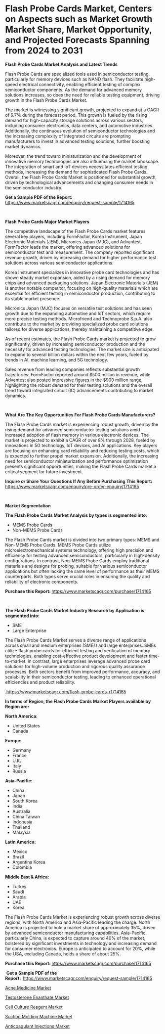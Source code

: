 <p><h1>Flash Probe Cards Market, Centers on Aspects such as Market Growth Market Share, Market Opportunity, and Projected Forecasts Spanning from 2024 to 2031</h1></p><p><strong>Flash Probe Cards Market Analysis and Latest Trends</strong></p>
<p><p>Flash Probe Cards are specialized tools used in semiconductor testing, particularly for memory devices such as NAND flash. They facilitate high-speed electrical connectivity, enabling efficient testing of complex semiconductor components. As the demand for advanced memory solutions increases, so does the need for reliable testing equipment, driving growth in the Flash Probe Cards Market.</p><p>The market is witnessing significant growth, projected to expand at a CAGR of 6.7% during the forecast period. This growth is fueled by the rising demand for high-capacity storage solutions across various sectors, including consumer electronics, data centers, and automotive industries. Additionally, the continuous evolution of semiconductor technologies and the increasing complexity of integrated circuits are prompting manufacturers to invest in advanced testing solutions, further boosting market dynamics.</p><p>Moreover, the trend toward miniaturization and the development of innovative memory technologies are also influencing the market landscape. The integration of smart and IoT devices necessitates efficient testing methods, increasing the demand for sophisticated Flash Probe Cards. Overall, the Flash Probe Cards Market is positioned for substantial growth, driven by technological advancements and changing consumer needs in the semiconductor industry.</p></p>
<p><strong>Get a Sample PDF of the Report:&nbsp;</strong> <a href="https://www.marketscagr.com/enquiry/request-sample/1714165?utm_campaign=1560&utm_medium=2&utm_source=Github&utm_content=ia&utm_term=22102024&utm_id=flash-probe-cards">https://www.marketscagr.com/enquiry/request-sample/1714165</a></p>
<p>&nbsp;</p>
<p><strong>Flash Probe Cards Major Market Players</strong></p>
<p><p>The competitive landscape of the Flash Probe Cards market features several key players, including FormFactor, Korea Instrument, Japan Electronic Materials (JEM), Micronics Japan (MJC), and Advantest. FormFactor leads the market, offering advanced solutions for semiconductor test and measurement. The company reported significant revenue growth, driven by increasing demand for higher performance test solutions across various semiconductor applications.</p><p>Korea Instrument specializes in innovative probe card technologies and has shown steady market expansion, aided by a rising demand for memory chips and advanced packaging solutions. Japan Electronic Materials (JEM) is another notable competitor, focusing on high-quality materials which are essential for efficient testing in semiconductor production, contributing to its stable market presence.</p><p>Micronics Japan (MJC) focuses on versatile test solutions and has seen growth due to the expanding automotive and IoT sectors, which require more precise testing methods. Microfriend and Technoprobe S.p.A. also contribute to the market by providing specialized probe card solutions tailored for diverse applications, thereby maintaining a competitive edge.</p><p>As of recent estimates, the Flash Probe Cards market is projected to grow significantly, driven by increasing semiconductor production and the necessity for advanced testing technologies. The market size is anticipated to expand to several billion dollars within the next few years, fueled by trends in AI, machine learning, and 5G technology.</p><p>Sales revenue from leading companies reflects substantial growth trajectories: FormFactor reported around $500 million in revenue, while Advantest also posted impressive figures in the $900 million range, highlighting the robust demand for their testing solutions and the overall trend toward integrated circuit (IC) advancements contributing to market dynamics.</p></p>
<p>&nbsp;</p>
<p><strong>What Are The Key Opportunities For Flash Probe Cards Manufacturers?</strong></p>
<p><p>The Flash Probe Cards market is experiencing robust growth, driven by the rising demand for advanced semiconductor testing solutions amid increased adoption of flash memory in various electronic devices. The market is projected to exhibit a CAGR of over 8% through 2028, fueled by innovations in 5G technology, IoT devices, and AI applications. Key players are focusing on enhancing card reliability and reducing testing costs, which is expected to further propel market expansion. Additionally, the increasing need for semiconductor miniaturization and performance optimization presents significant opportunities, making the Flash Probe Cards market a critical segment for future investment.</p></p>
<p><strong>Inquire or Share Your Questions If Any Before Purchasing This Report:</strong> <a href="https://www.marketscagr.com/enquiry/pre-order-enquiry/1714165?utm_campaign=1560&utm_medium=2&utm_source=Github&utm_content=ia&utm_term=22102024&utm_id=flash-probe-cards">https://www.marketscagr.com/enquiry/pre-order-enquiry/1714165</a></p>
<p>&nbsp;</p>
<p><strong>Market Segmentation</strong></p>
<p><strong>The Flash Probe Cards Market Analysis by types is segmented into:</strong></p>
<p><ul><li>MEMS Probe Cards</li><li>Non-MEMS Probe Cards</li></ul></p>
<p><p>The Flash Probe Cards market is divided into two primary types: MEMS and Non-MEMS Probe Cards. MEMS Probe Cards utilize microelectromechanical systems technology, offering high precision and efficiency for testing advanced semiconductors, particularly in high-density configurations. In contrast, Non-MEMS Probe Cards employ traditional materials and designs for probing, suitable for various semiconductor applications but often lacking the same level of performance as their MEMS counterparts. Both types serve crucial roles in ensuring the quality and reliability of electronic components.</p></p>
<p><strong>Purchase this Report:&nbsp;</strong><a href="https://www.marketscagr.com/purchase/1714165?utm_campaign=1560&utm_medium=2&utm_source=Github&utm_content=ia&utm_term=22102024&utm_id=flash-probe-cards">https://www.marketscagr.com/purchase/1714165</a></p>
<p>&nbsp;</p>
<p><strong>The Flash Probe Cards Market Industry Research by Application is segmented into:</strong></p>
<p><ul><li>SME</li><li>Large Enterprise</li></ul></p>
<p><p>The Flash Probe Cards Market serves a diverse range of applications across small and medium enterprises (SMEs) and large enterprises. SMEs utilize flash probe cards for efficient testing and verification of memory technologies, enabling cost-effective product development and faster time-to-market. In contrast, large enterprises leverage advanced probe card solutions for high-volume production and rigorous quality assurance processes. Both sectors benefit from improved performance, accuracy, and scalability in their semiconductor testing, leading to enhanced operational efficiencies and product reliability.</p></p>
<p><a href="https://www.marketscagr.com/flash-probe-cards-r1714165?utm_campaign=1560&utm_medium=2&utm_source=Github&utm_content=ia&utm_term=22102024&utm_id=flash-probe-cards">&nbsp;https://www.marketscagr.com/flash-probe-cards-r1714165</a></p>
<p><strong>In terms of Region, the Flash Probe Cards Market Players available by Region are:</strong></p>
<p>
    <p> <strong> North America: </strong>
        <ul>
            <li>United States</li>
            <li>Canada</li>
        </ul>
        </p> 
    <p> <strong> Europe: </strong>
        <ul>
            <li>Germany</li>
            <li>France</li>
            <li>U.K.</li>
            <li>Italy</li>
            <li>Russia</li>
        </ul>
        </p> 
    <p> <strong> Asia-Pacific: </strong>
        <ul>
            <li>China</li>
            <li>Japan</li>
            <li>South Korea</li>
            <li>India</li>
            <li>Australia</li>
            <li>China Taiwan</li>
            <li>Indonesia</li>
            <li>Thailand</li>
            <li>Malaysia</li>
        </ul>
        </p> 
    <p> <strong> Latin America: </strong>
        <ul>
            <li>Mexico</li>
            <li>Brazil</li>
            <li>Argentina Korea</li>
            <li>Colombia</li>
        </ul>
        </p> 
    <p> <strong> Middle East & Africa: </strong>
        <ul>
            <li>Turkey</li>
            <li>Saudi</li>
            <li>Arabia</li>
            <li>UAE</li>
            <li>Korea</li>
        </ul>
    </p>
    </p>
<p><p>The Flash Probe Cards Market is experiencing robust growth across diverse regions, with North America and Asia-Pacific leading the charge. North America is projected to hold a market share of approximately 35%, driven by advanced semiconductor manufacturing capabilities. Asia-Pacific, particularly China, is expected to capture around 40% of the market, bolstered by significant investments in technology and increasing demand for consumer electronics. Europe is anticipated to account for 20%, while the USA, excluding Canada, holds a share of about 25%.</p></p>
<p><strong>Purchase this Report: </strong><a href="https://www.marketscagr.com/purchase/1714165?utm_campaign=1560&utm_medium=2&utm_source=Github&utm_content=ia&utm_term=22102024&utm_id=flash-probe-cards">https://www.marketscagr.com/purchase/1714165</a></p>
<p>&nbsp;<strong>Get a Sample PDF of the Report:&nbsp;&nbsp;</strong><a href="https://www.marketscagr.com/enquiry/request-sample/1714165?utm_campaign=1560&utm_medium=2&utm_source=Github&utm_content=ia&utm_term=22102024&utm_id=flash-probe-cards">https://www.marketscagr.com/enquiry/request-sample/1714165</a></p>
<p><strong></strong></p>
<p><p><a href="https://www.linkedin.com/pulse/global-acne-medicine-market-analysis-trends-forecasts-growth-opportunities-aoc2c?utm_campaign=1560&utm_medium=2&utm_source=Github&utm_content=ia&utm_term=22102024&utm_id=flash-probe-cards">Acne Medicine Market</a></p><p><a href="https://www.linkedin.com/pulse/evaluating-testosterone-enanthate-market-trends-growth-opportunities-r6wcc?utm_campaign=1560&utm_medium=2&utm_source=Github&utm_content=ia&utm_term=22102024&utm_id=flash-probe-cards">Testosterone Enanthate Market</a></p><p><a href="https://www.linkedin.com/pulse/driving-forces-global-cell-culture-reagent-market-trends-applications-kfxsc?utm_campaign=1560&utm_medium=2&utm_source=Github&utm_content=ia&utm_term=22102024&utm_id=flash-probe-cards">Cell Culture Reagent Market</a></p><p><a href="https://github.com/dringals/Market-Research-Report-List-6/blob/main/suction-molding-machine-market.md?utm_campaign=1560&utm_medium=2&utm_source=Github&utm_content=ia&utm_term=22102024&utm_id=flash-probe-cards">Suction Molding Machine Market</a></p><p><a href="https://www.linkedin.com/pulse/anticoagulant-injections-market-forecast-global-trends-gcnkc?utm_campaign=1560&utm_medium=2&utm_source=Github&utm_content=ia&utm_term=22102024&utm_id=flash-probe-cards">Anticoagulant Injections Market</a></p></p>